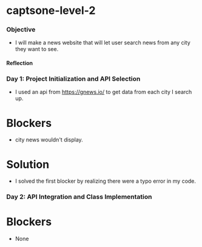 # captsone-level-2

### Objective 
- I will make a news website that will let user search news from any city they want to see.

#### Reflection

### Day 1: Project Initialization and API Selection

- I used an api from https://gnews.io/ to get data from each city I search up.

# Blockers 
- city news wouldn't display.

# Solution
- I solved the first blocker by realizing there were a typo error in my code.

### Day 2: API Integration and Class Implementation

# Blockers
- None